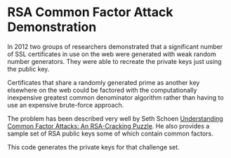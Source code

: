 # RSA Common Factor Attack Demonstration

In 2012 two groups of researchers demonstrated that a significant number of SSL certificates in use on the web were generated with weak random number generators. They were able to recreate the private keys just using the public key.

Certificates that share a randomly generated prime as another key elsewhere on the web could be factored with the computationally inexpensive greatest common denominator algorithm rather than having to use an expensive brute-force approach.

The problem has been described very well by Seth Schoen [Understanding Common Factor Attacks:
An RSA-Cracking Puzzle](http://www.loyalty.org/~schoen/rsa/). He also provides a sample set of RSA public keys some of which contain common factors.

This code generates the private keys for that challenge set.